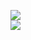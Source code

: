 [![](https://img.shields.io/badge/Made%20With-Github%20Spray-lightgrey.svg?style=for-the-badge&logo=github)](https://github.com/Annihil/github-spray#8865)  
[![](https://i.imgur.com/2DrTn0Z.gif)](https://github.com/Annihil/github-spray)
